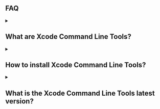 <h2>FAQ</h2>

<details>
<summary><h2>What are Xcode Command Line Tools?</h2></summary>
<p>
Xcode Command Line Tools are tools for software developers that run on the command line, in the Terminal application. Since before Apple's beginnings, this assortment of Unix-based tools have been the foundation of almost all software development. Out of the box, a Mac doesn't contain all of the software and tools needed for programming. Instead, Apple provides a complete development environment named Xcode, available separately for download and installation. Xcode is huge (over 40GB) because it builds software for all Apple operating systems (macOS, iOS, tvOS, and watchOS). Software developers who aren't building software for Apple devices still need the Unix-like tools and utilities installed with the Xcode package. Fortunately, Apple provides a separate and much smaller download, the Xcode Command Line Tools, that installs the most-needed utilities for software development. You can install this smaller package from the Terminal application or as part of installing Homebrew, the popular Mac package manager.
</p>
</details>

<details>
<summary><h2>How to install Xcode Command Line Tools?</h2></summary>
<p>
You have three options to install Xcode Command Line Tools (Xcode CLT): <a href="/commandlinetools/2.html">install Xcode Command Line Tools with Homebrew</a>, <a href="/commandlinetools/3.html">install Xcode Command Line Tools directly from the terminal</a>, <a href="/commandlinetools/4.html">install the full Xcode package</a>. Homebrew is our recommended choice because most developers need additional programming languages and utilities that aren't pre-installed on macOS or included in the Xcode Command Line Tools package. You might as well let Homebrew install Xcode Command Line Tools for you. Use the direct command line installation if you need to reinstall Xcode Command Line Tools (for example, after a macOS upgrade). If you intend to develop software for  macOS, iOS, tvOS, or watchOS, <a href="/commandlinetools/4.html">install the full Xcode package</a> that includes the command line tools.
</p>
</details>

<details>
<summary><h2>What is the Xcode Command Line Tools latest version?</h2></summary>
<p>
On macOS 11.3 (Big Sur), the latest version of Xcode Command Line Tools is version 2384. You can check by running `xcode-select --version` in the terminal application. If you've <a href="/commandlinetools/2.html">installed Xcode Command Line Tools with Homebrew</a>, you can run `brew config` to see the CLT version (12.5.0.22.9). Note that xcode-select and brew config provide different version numbers.
</p>
